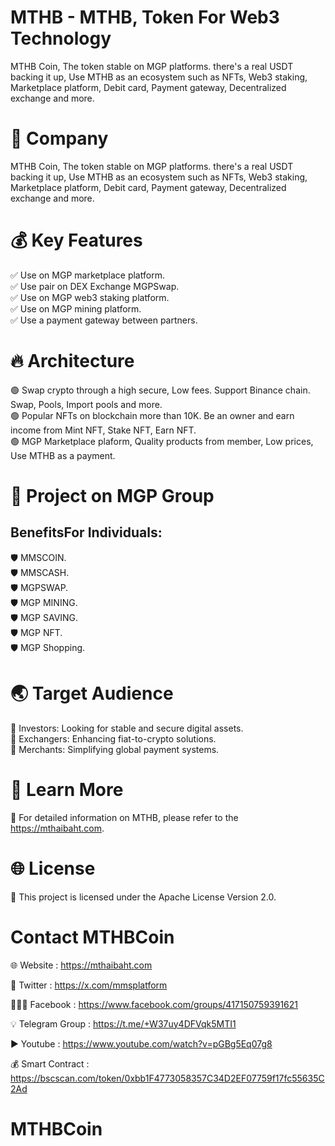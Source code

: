 # MTHB - MTHB, Token For Web3 Technology

MTHB Coin, The token stable on MGP platforms. there's a real USDT backing it up, Use MTHB as an ecosystem such as NFTs, Web3 staking, Marketplace platform, Debit card, Payment gateway, Decentralized exchange and more.

# 🔐 Company
MTHB Coin, The token stable on MGP platforms. there's a real USDT backing it up, Use MTHB as an ecosystem such as NFTs, Web3 staking, Marketplace platform, Debit card, Payment gateway, Decentralized exchange and more.

# 💰 Key Features
✅ Use on MGP marketplace platform.<br>
✅ Use pair on DEX Exchange MGPSwap.<br>
✅ Use on MGP web3 staking platform.<br>
✅ Use on MGP mining platform.<br>
✅ Use a payment gateway between partners.<br>

# 🔥 Architecture
🟢 Swap crypto through a high secure, Low fees. Support Binance chain. Swap, Pools, Import pools and more.<br>
🟢 Popular NFTs on blockchain more than 10K. Be an owner and earn income from Mint NFT, Stake NFT, Earn NFT.<br>
🟢 MGP Marketplace plaform, Quality products from member, Low prices, Use MTHB as a payment.<br>

# 💎 Project on MGP Group
## BenefitsFor Individuals:<br>
🛡️ MMSCOIN.<br>
🛡️ MMSCASH.<br>
🛡️ MGPSWAP.<br>
🛡️ MGP MINING.<br>
🛡️ MGP SAVING.<br>
🛡️ MGP NFT.<br>
🛡️ MGP Shopping.<br>

# 🌏 Target Audience
📗 Investors: Looking for stable and secure digital assets.<br>
📗 Exchangers: Enhancing fiat-to-crypto solutions.<br>
📗 Merchants: Simplifying global payment systems.<br>

# 📒 Learn More
🔗 For detailed information on MTHB, please refer to the https://mthaibaht.com. <br>

# 🌐 License
🔗 This project is licensed under the Apache License Version 2.0.

# Contact MTHBCoin

🌐 Website : https://mthaibaht.com

👥 Twitter : https://x.com/mmsplatform

🧑‍🤝‍🧑 Facebook : https://www.facebook.com/groups/417150759391621

💡 Telegram Group : https://t.me/+W37uy4DFVqk5MTI1

▶️ Youtube : https://www.youtube.com/watch?v=pGBg5Eq07g8

💰 Smart Contract : https://bscscan.com/token/0xbb1F4773058357C34D2EF07759f17fc55635C2Ad

# MTHBCoin
